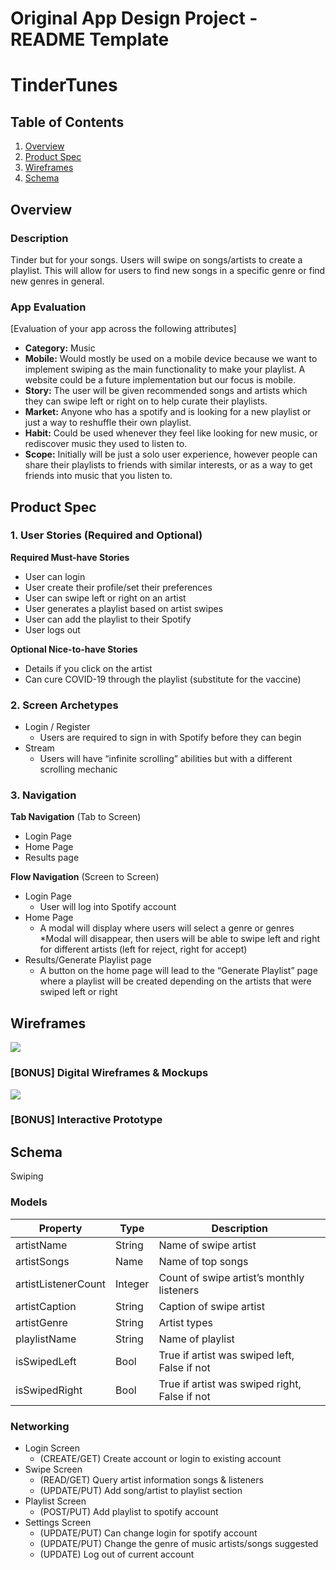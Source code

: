 
Original App Design Project - README Template
===
# TinderTunes

## Table of Contents
1. [Overview](#Overview)
1. [Product Spec](#Product-Spec)
1. [Wireframes](#Wireframes)
2. [Schema](#Schema)

## Overview
### Description
Tinder but for your songs. Users will swipe on songs/artists to create a playlist. This will allow for users to find new songs in a specific genre or find new genres in general.

### App Evaluation
[Evaluation of your app across the following attributes]
- **Category:** Music
- **Mobile:** Would mostly be used on a mobile device because we want to implement swiping as the main functionality to make your playlist. A website could be a future implementation but our focus is mobile.
- **Story:** The user will be given recommended songs and artists which they can swipe left or right on to help curate their playlists.
- **Market:** Anyone who has a spotify and is looking for a new playlist or just a way to reshuffle their own playlist.
- **Habit:** Could be used whenever they feel like looking for new music, or rediscover music they used to listen to.
- **Scope:** Initially will be just a solo user experience, however people can share their playlists to friends with similar interests, or as a way to get friends into music that you listen to.

## Product Spec

### 1. User Stories (Required and Optional)

**Required Must-have Stories**
* User can login
* User create their profile/set their preferences
* User can swipe left or right on an artist
* User generates a playlist based on artist swipes
* User can add the playlist to their Spotify
* User logs out

**Optional Nice-to-have Stories**

* Details if you click on the artist
* Can cure COVID-19 through the playlist (substitute for the vaccine)

### 2. Screen Archetypes

* Login / Register
   * Users are required to sign in with Spotify before they can begin
* Stream
   * Users will have “infinite scrolling” abilities but with a different scrolling mechanic

### 3. Navigation

**Tab Navigation** (Tab to Screen)

* Login Page
* Home Page
* Results page

**Flow Navigation** (Screen to Screen)

* Login Page
   * User will log into Spotify account
* Home Page
   * A modal will display where users will select a genre or genres
   *Modal will disappear, then users will be able to swipe left and right for different artists (left for reject, right for accept)
* Results/Generate Playlist page
   * A button on the home page will lead to the “Generate Playlist” page where a playlist will be created depending on the artists that were swiped left or right



## Wireframes
![](https://i.imgur.com/dQlPaHl.jpg)

### [BONUS] Digital Wireframes & Mockups
![](https://i.imgur.com/JNTOvu4.png)

### [BONUS] Interactive Prototype

## Schema 
Swiping
### Models
| Property    |  Type       |  Description |
| ----------- | ----------- |  ----------- |
| artistName     | String      | Name of swipe artist|
| artistSongs  | Name       | Name of top songs|
| artistListenerCount    | Integer     | Count of swipe artist’s monthly listeners |
| artistCaption     | String      | Caption of swipe artist |
| artistGenre     | String      | Artist types|
| playlistName     | String      | Name of playlist|
| isSwipedLeft     | Bool     | True if artist was swiped left, False if not |
| isSwipedRight     | Bool     | True if artist was swiped right, False if not|

### Networking
* Login Screen
    *  (CREATE/GET) Create account or login to existing account
* Swipe Screen
    * (READ/GET) Query artist information songs & listeners
    * (UPDATE/PUT) Add song/artist to playlist section
* Playlist Screen
    * (POST/PUT) Add playlist to spotify account
* Settings Screen
    * (UPDATE/PUT) Can change login for spotify account
    * (UPDATE/PUT) Change the genre of music artists/songs suggested
    * (UPDATE) Log out of current account


